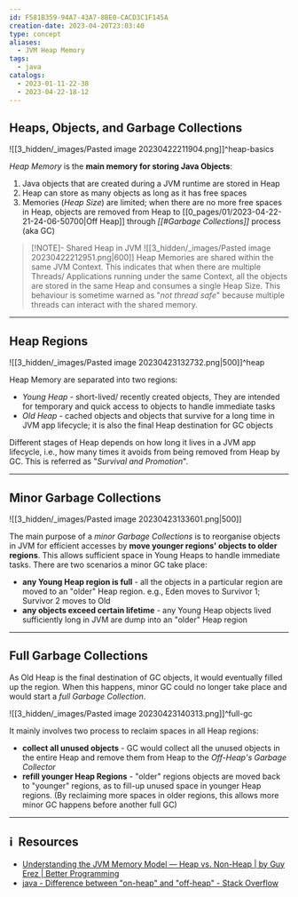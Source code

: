 ```yaml
---
id: F581B359-94A7-43A7-8BE0-CACD3C1F145A
creation-date: 2023-04-20T23:03:40
type: concept
aliases:
  - JVM Heap Memory
tags:
  - java
catalogs:
  - 2023-01-11-22-38
  - 2023-04-22-18-12
---
```


## Heaps, Objects, and Garbage Collections

![[3_hidden/_images/Pasted image 20230422211904.png]]^heap-basics

*Heap Memory* is the **main memory for storing Java Objects**:
1. Java objects that are created during a JVM runtime are stored in Heap
2. Heap can store as many objects as long as it has free spaces
3. Memories (*Heap Size*) are limited; when there are no more free spaces in Heap, objects are removed from Heap to [[0_pages/01/2023-04-22-21-24-06-50700|Off Heap]] through *[[#Garbage Collections]]* process (aka GC)

> [!NOTE]- Shared Heap in JVM
> ![[3_hidden/_images/Pasted image 20230422212951.png|600]]
> Heap Memories are shared within the same JVM Context. This indicates that when there are multiple Threads/ Applications running under the same Context, all the objects are stored in the same Heap and consumes a single Heap Size. This behaviour is sometime warned as "*not thread safe*" because multiple threads can interact with the shared memory. 


---
## Heap Regions

![[3_hidden/_images/Pasted image 20230423132732.png|500]]^heap

Heap Memory are separated into two regions: 
- *Young Heap* - short-lived/ recently created objects, They are intended for temporary and quick access to objects to handle immediate tasks
- *Old Heap* - cached objects and objects that survive for a long time in JVM app lifecycle; it is also the final Heap destination for GC objects

Different stages of Heap depends on how long it lives in a JVM app lifecycle, i.e., how many times it avoids from being removed from Heap by GC. This is referred as "*Survival and Promotion*".

---
## Minor Garbage Collections 

![[3_hidden/_images/Pasted image 20230423133601.png|500]]

The main purpose of a *minor Garbage Collections* is to reorganise objects in JVM for efficient accesses by **move younger regions' objects to older regions**. This allows sufficient space in Young Heaps to handle immediate tasks. There are two scenarios a minor GC take place: 

- **any Young Heap region is full** - all the objects in a particular region are moved to an "older" Heap region. e.g., Eden moves to Survivor 1; Survivor 2 moves to Old
- **any objects exceed certain lifetime** - any Young Heap objects lived sufficiently long in JVM are dump into an "older" Heap region

---
## Full Garbage Collections

As Old Heap is the final destination of GC objects, it would eventually filled up the region. When this happens, minor GC could no longer take place and would start a *full Garbage Collection*. 

![[3_hidden/_images/Pasted image 20230423140313.png]]^full-gc

It mainly involves two process to reclaim spaces in all Heap regions: 
- **collect all unused objects** - GC would collect all the unused objects in the entire Heap and remove them from Heap to the *Off-Heap's Garbage Collector*
- **refill younger Heap Regions** - "older" regions objects are moved back to "younger" regions, as to fill-up unused space in younger Heap regions. (By reclaiming more spaces in older regions, this allows more minor GC happens before another full GC)

---
## ℹ️  Resources
- [Understanding the JVM Memory Model — Heap vs. Non-Heap | by Guy Erez | Better Programming](https://betterprogramming.pub/understanding-the-jvm-memory-model-heap-vs-non-heap-c14aa6fa703e)
- [java - Difference between "on-heap" and "off-heap" - Stack Overflow](https://stackoverflow.com/questions/6091615/difference-between-on-heap-and-off-heap#:~:text=On%20the%20other%20hand%2C%20the,faster%20than%20the%20disk%20store.)